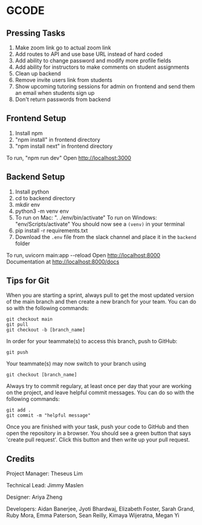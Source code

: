 # GCODE

## Pressing Tasks

1. Make zoom link go to actual zoom link
2. Add routes to API and use base URL instead of hard coded
3. Add ability to change password and modify more profile fields
4. Add ability for instructors to make comments on student assignments
6. Clean up backend
7. Remove invite users link from students
9. Show upcoming tutoring sessions for admin on frontend and send them an email when students sign up
10. Don't return passwords from backend

## Frontend Setup

1. Install npm
2. "npm install" in frontend directory
3. "npm install next" in frontend directory

To run, "npm run dev"
Open <http://localhost:3000>

## Backend Setup

1. Install python
2. cd to backend directory
3. mkdir env
4. python3 -m venv env
5. To run on Mac: ". ./env/bin/activate"
    To run on Windows: "env/Scripts/activate"
    You should now see a `(venv)` in your terminal
6. pip install -r requirements.txt
7. Download the `.env` file from the slack channel and place it in the `backend` folder

To run, uvicorn main:app --reload
Open <http://localhost:8000>
Documentation at <http://localhost:8000/docs>

## Tips for Git

When you are starting a sprint, always pull to get the most updated version
of the main branch and then create a new branch for your team. You can do so 
with the following commands:

```
git checkout main
git pull
git checkout -b [branch_name]
```

In order for your teammate(s) to access this branch, push to GitHub:

```
git push
```

Your teammate(s) may now switch to your branch using

```
git checkout [branch_name]
```

Always try to commit regulary, at least once per day that your are working
on the project, and leave helpful commit messages. You can do so with the 
following commands:

```
git add .
git commit -m "helpful message"
```

Once you are finished with your task, push your code to GitHub and then
open the repository in a browser. You should see a green button that says
'create pull request'. Click this button and then write up your pull request.

## Credits

Project Manager: Theseus Lim

Technical Lead: Jimmy Maslen

Designer: Ariya Zheng

Developers: Aidan Banerjee, Jyoti Bhardwaj, Elizabeth Foster, Sarah Grand, Ruby Mora, Emma Paterson, Sean Reilly, Kimaya Wijeratna, Megan Yi

